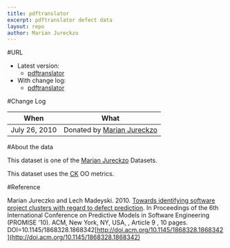 ```yaml
---
title: pdftranslator
excerpt: pdftranslator defect data
layout: repo
author: Marian Jureckzo
---
```



#URL

  * Latest version: 
    * [pdftranslator](https://terapromise.csc.ncsu.edu:8443/svn/repo/defect/ck/pdftranslator/pdftranslator.csv)
  * With change log: 
    * [pdftranslator](https://terapromise.csc.ncsu.edu:8443/svn/repo/defect/ck/pdftranslator/)

#Change Log

When | What
---- | ----
July 26, 2010 | Donated by [Marian Jureckzo](/repo/people/data-donors/promise3.html)

#About the data

This dataset is one of the [Marian Jureckzo](/repo/people/data-donors/promise3.html) Datasets.

This dataset uses the [CK](/repo/defect/ck) OO metrics.

#Reference

Marian Jureczko and Lech Madeyski. 2010. [Towards identifying software project clusters with regard to defect prediction](http://dl.acm.org/citation.cfm?id=1868328.1868342&coll=DL&dl=GUIDE&CFID=96280125&CFTOKEN=47274353). In
Proceedings of the 6th International Conference on Predictive
Models in Software Engineering (PROMISE '10). ACM, New York,
NY, USA, , Article 9 , 10 pages. DOI=10.1145/1868328.1868342[http://doi.acm.org/10.1145/1868328.1868342](http://doi.acm.org/10.1145/1868328.1868342)
